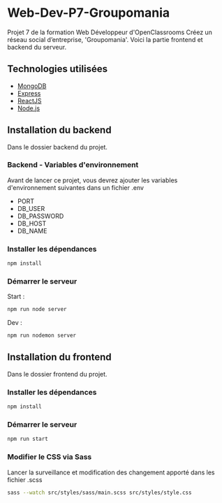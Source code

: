 # Web-Dev-P7-Groupomania

Projet 7 de la formation Web Développeur d'OpenClassrooms Créez un réseau social d’entreprise, 'Groupomania'. Voici la partie frontend et backend du serveur.

## Technologies utilisées

- [MongoDB]
- [Express]
- [ReactJS]
- [Node.js]

## Installation du backend

Dans le dossier backend du projet.

### Backend - Variables d'environnement

Avant de lancer ce projet, vous devrez ajouter les variables d'environnement suivantes dans un fichier .env

- PORT
- DB_USER
- DB_PASSWORD
- DB_HOST
- DB_NAME

### Installer les dépendances

```bash
npm install
```

### Démarrer le serveur

Start :

```bash
npm run node server
```

Dev :

```bash
npm run nodemon server
```

## Installation du frontend

Dans le dossier frontend du projet.

### Installer les dépendances

```bash
npm install
```

### Démarrer le serveur

```bash
npm run start
```

### Modifier le CSS via Sass

Lancer la surveillance et modification des changement apporté dans les fichier .scss

```bash
sass --watch src/styles/sass/main.scss src/styles/style.css
```

[reactjs]: https://fr.reactjs.org/
[node.js]: http://nodejs.org
[mongodb]: https://www.mongodb.com/
[express]: http://expressjs.com
[//]: # "order for gitfolio"
